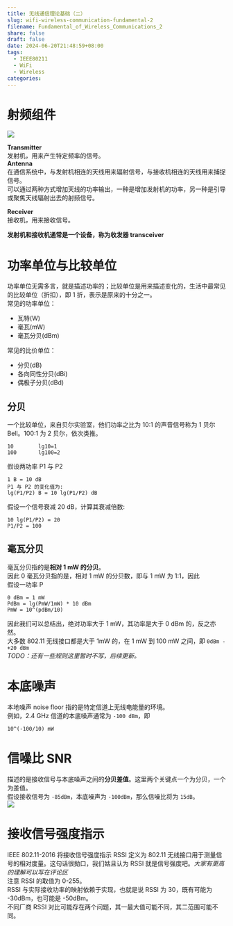 ```yaml
---
title: 无线通信理论基础（二）
slug: wifi-wireless-communication-fundamental-2
filename: Fundamental_of_Wireless_Communications_2
share: false
draft: false
date: 2024-06-20T21:48:59+08:00
tags:
  - IEEE80211
  - WiFi
  - Wireless
categories:
---
```

# 射频组件

![](https://img.jacksonwang28.top/2024/06/14b3606032cb762104032bbfb6f75b50.png)<br>

**Transmitter**<br>
发射机，用来产生特定频率的信号。<br>
**Antenna**<br>
在通信系统中，与发射机相连的天线用来辐射信号，与接收机相连的天线用来捕捉信号。<br>
可以通过两种方式增加天线的功率输出，一种是增加发射机的功率，另一种是引导或聚焦天线辐射出去的射频信号。<br>

**Receiver**<br>
接收机，用来接收信号。<br>

**发射机和接收机通常是一个设备，称为收发器 transceiver**<br>


# 功率单位与比较单位

功率单位无需多言，就是描述功率的；比较单位是用来描述变化的，生活中最常见的比较单位（折扣），即 1 折，表示是原来的十分之一。<br>
常见的功率单位：<br>
* 瓦特(W)
* 毫瓦(mW)
* 毫瓦分贝(dBm)

常见的比价单位：<br>
* 分贝(dB)
* 各向同性分贝(dBi)
* 偶极子分贝(dBd)

## 分贝
一个比较单位，来自贝尔实验室，他们功率之比为 10:1 的声音信号称为 1 贝尔 Bell。100:1 为 2 贝尔，依次类推。<br>
```
10        lg10=1
100       lg100=2
```

假设两功率 P1 与 P2<br>
```
1 B = 10 dB
P1 与 P2 的变化值为:
lg(P1/P2) B = 10 lg(P1/P2) dB
```

假设一个信号衰减 20 dB，计算其衰减倍数:<br>
```
10 lg(P1/P2) = 20
P1/P2 = 100
```

## 毫瓦分贝
毫瓦分贝指的是**相对 1 mW 的分贝**。<br>
因此 0 毫瓦分贝指的是，相对 1 mW 的分贝数，即与 1 mW 为 1:1，因此<br>
假设一功率 P<br>
```
0 dBm = 1 mW
PdBm = lg(PmW/1mW) * 10 dBm
PmW = 10^(pdBm/10)

```
因此我们可以总结出，绝对功率大于 1 mW，其功率是大于 0 dBm 的，反之亦然。<br>
大多数 802.11 无线接口都是大于 1mW 的，在 1 mW 到 100 mW 之间，即 `0dBm - +20 dBm`<br>
*TODO：还有一些规则这里暂时不写，后续更新。*

# 本底噪声
本地噪声 noise floor 指的是特定信道上无线电能量的环境。<br>
例如，2.4 GHz 信道的本底噪声通常为 `-100 dBm`，即<br>
```
10^(-100/10) mW
```

# 信噪比 SNR
描述的是接收信号与本底噪声之间的**分贝差值**。这里两个关键点一个为分贝，一个为差值。<br>
假设接收信号为 `-85dBm`，本底噪声为 `-100dBm`，那么信噪比将为 `15dB`。<br>
![](https://img.jacksonwang28.top/2024/06/908b9b79d320b23af583c3d70e3bd2e5.png)<br>

# 接收信号强度指示
IEEE 802.11-2016 将接收信号强度指示 RSSI 定义为 802.11 无线接口用于测量信号的相对度量。这句话很拗口，我们姑且认为 RSSI 就是信号强度吧。*大家有更高的理解可以写在评论区*<br>
注意 RSSI 的取值为 0-255。<br>
RSSI 与实际接收功率的映射依赖于实现，也就是说 RSSI 为 30，既有可能为 -30dBm，也可能是 -50dBm。<br>
不同厂商 RSSI 对比可能存在两个问题，其一最大值可能不同，其二范围可能不同。<br>


